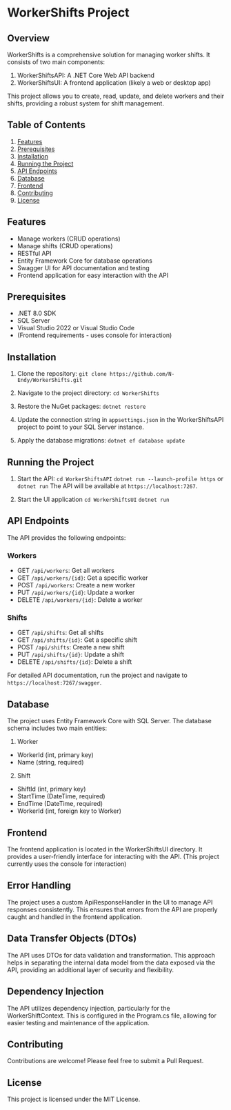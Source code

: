 # WorkerShifts Project

## Overview

WorkerShifts is a comprehensive solution for managing worker shifts. It consists of two main components:

1. WorkerShiftsAPI: A .NET Core Web API backend
2. WorkerShiftsUI: A frontend application (likely a web or desktop app)

This project allows you to create, read, update, and delete workers and their shifts, providing a robust system for shift management.

## Table of Contents

1. [Features](#features)
2. [Prerequisites](#prerequisites)
3. [Installation](#installation)
4. [Running the Project](#running-the-project)
5. [API Endpoints](#api-endpoints)
6. [Database](#database)
7. [Frontend](#frontend)
8. [Contributing](#contributing)
9. [License](#license)

## Features

- Manage workers (CRUD operations)
- Manage shifts (CRUD operations)
- RESTful API
- Entity Framework Core for database operations
- Swagger UI for API documentation and testing
- Frontend application for easy interaction with the API

## Prerequisites

- .NET 8.0 SDK
- SQL Server
- Visual Studio 2022 or Visual Studio Code
- (Frontend requirements - uses console for interaction)

## Installation

1. Clone the repository:
`git clone https://github.com/N-Endy/WorkerShifts.git`

2. Navigate to the project directory:
`cd WorkerShifts`

3. Restore the NuGet packages:
`dotnet restore`

4. Update the connection string in `appsettings.json` in the WorkerShiftsAPI project to point to your SQL Server instance.

5. Apply the database migrations:
`dotnet ef database update`

## Running the Project

1. Start the API:
`cd WorkerShiftsAPI`
`dotnet run --launch-profile https` or `dotnet run`
The API will be available at `https://localhost:7267`.

2. Start the UI application 
`cd WorkerShiftsUI`
`dotnet run`

## API Endpoints

The API provides the following endpoints:

### Workers

- GET `/api/workers`: Get all workers
- GET `/api/workers/{id}`: Get a specific worker
- POST `/api/workers`: Create a new worker
- PUT `/api/workers/{id}`: Update a worker
- DELETE `/api/workers/{id}`: Delete a worker

### Shifts

- GET `/api/shifts`: Get all shifts
- GET `/api/shifts/{id}`: Get a specific shift
- POST `/api/shifts`: Create a new shift
- PUT `/api/shifts/{id}`: Update a shift
- DELETE `/api/shifts/{id}`: Delete a shift

For detailed API documentation, run the project and navigate to `https://localhost:7267/swagger`.

## Database

The project uses Entity Framework Core with SQL Server. The database schema includes two main entities:

1. Worker
- WorkerId (int, primary key)
- Name (string, required)

2. Shift
- ShiftId (int, primary key)
- StartTime (DateTime, required)
- EndTime (DateTime, required)
- WorkerId (int, foreign key to Worker)

## Frontend

The frontend application is located in the WorkerShiftsUI directory. It provides a user-friendly interface for interacting with the API. (This project currently uses the console for interaction)

## Error Handling

The project uses a custom ApiResponseHandler in the UI to manage API responses consistently. This ensures that errors from the API are properly caught and handled in the frontend application.

## Data Transfer Objects (DTOs)

The API uses DTOs for data validation and transformation. This approach helps in separating the internal data model from the data exposed via the API, providing an additional layer of security and flexibility.

## Dependency Injection

The API utilizes dependency injection, particularly for the WorkerShiftContext. This is configured in the Program.cs file, allowing for easier testing and maintenance of the application.


## Contributing

Contributions are welcome! Please feel free to submit a Pull Request.

## License

This project is licensed under the MIT License.
